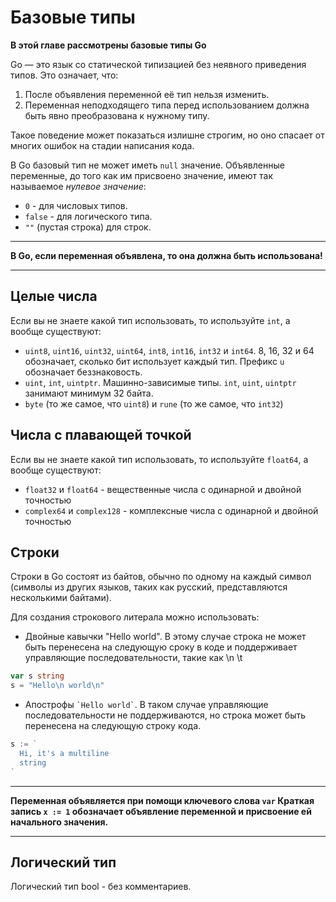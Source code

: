 # Базовые типы

**В этой главе рассмотрены базовые типы Go**

Go — это язык со статической типизацией без неявного приведения типов. Это означает, что:

1. После объявления переменной её тип нельзя изменить.
2. Переменная неподходящего типа перед использованием должна быть явно преобразована к нужному типу.

Такое поведение может показаться излишне строгим, но оно спасает от многих ошибок
на стадии написания кода.

В Go базовый тип не может иметь `null` значение. Объявленные переменные, до того
как им присвоено значение, имеют так называемое *нулевое значение*:

- `0` - для числовых типов.
- `false` - для логического типа.
- `""` (пустая строка) для строк.

---
**В Go, если переменная объявлена, то она должна быть использована!**

---

## Целые числа

Если вы не знаете какой тип использовать, то используйте `int`, а вообще существуют:

- `uint8`, `uint16`, `uint32`, `uint64`, `int8`, `int16`, `int32` и `int64`.
8, 16, 32 и 64 обозначает, сколько бит использует каждый тип. Префикс `u` обозначает беззнаковость.
- `uint`, `int`, `uintptr`. Машинно-зависимые типы. `int`, `uint`, `uintptr` занимают минимум 32 байта.
- `byte` (то же самое, что `uint8`) и `rune` (то же самое, что `int32`)

## Числа с плавающей точкой

Если вы не знаете какой тип использовать, то используйте `float64`, а вообще существуют:

- `float32` и `float64` - вещественные числа с одинарной и двойной точностью
- `complex64` и `complex128` - комплексные числа с одинарной и двойной точностью

## Строки

Строки в Go состоят из байтов, обычно по одному на каждый символ (символы из других языков,
таких как русский, представляются несколькими байтами).

Для создания строкового литерала можно использовать:

- Двойные кавычки "Hello world". В этому случае строка не может быть перенесена на следующую сроку в
коде и поддерживает управляющие последовательности, такие как \n \t
```go
var s string
s = "Hello\n world\n"
```

- Апострофы `` `Hello world` ``. В таком случае управляющие последовательности не поддерживаются, но строка может быть перенесена на следующую строку кода.
```go
s := `
  Hi, it's a multiline
  string
`
```

---
**Переменная объявляется при помощи ключевого слова `var`
Краткая запись `x := 1` обозначает объявление переменной и присвоение ей начального значения.**

---

## Логический тип

Логический тип bool - без комментариев.
